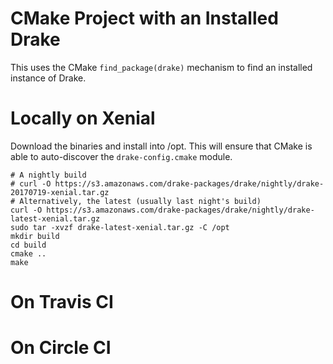# CMake Project with an Installed Drake

This uses the CMake `find_package(drake)` mechanism to find an installed instance of Drake.

# Locally on Xenial

Download the binaries and install into /opt. This will ensure that CMake is able
to auto-discover the `drake-config.cmake` module. 

```
# A nightly build
# curl -O https://s3.amazonaws.com/drake-packages/drake/nightly/drake-20170719-xenial.tar.gz
# Alternatively, the latest (usually last night's build)
curl -O https://s3.amazonaws.com/drake-packages/drake/nightly/drake-latest-xenial.tar.gz
sudo tar -xvzf drake-latest-xenial.tar.gz -C /opt
mkdir build
cd build
cmake ..
make
```

# On Travis CI

# On Circle CI

